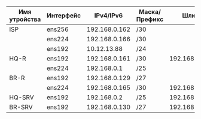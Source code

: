 | Имя утройства | Интерфейс | IPv4/IPv6 | Маска/Префикс | Шлюз | 
| ----------   |    --------  |    --------- | -------- | ------- |
| ISP  | ens256  | 192.168.0.162    |   /30    |          |         
|      | ens224  | 192.168.0.166   |/30  |
|      | ens192 | 10.12.13.88    |/24    |  |
| HQ-R |  ens192 | 192.168.0.161    | /30 | 192.168.0.162 |
|      | ens224 | 192.168.0.1   |/25    |  |
| BR-R | ens192 | 192.168.0.129 | /27 |  |
|      | ens224 | 192.168.0.165   |/30    | 192.168.0.166  |
| HQ-SRV | ens192  | 192.168.0.2  | /25 | 192.168.0.1 |
| BR-SRV | ens192  | 192.168.0.130 | /27 | 192.168.0.129 |
